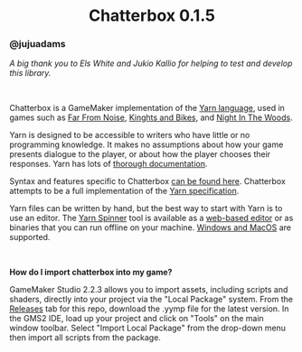 <h1 align="center">Chatterbox 0.1.5</h1>

### @jujuadams

*A big thank you to Els White and Jukio Kallio for helping to test and develop this library.*

&nbsp;

Chatterbox is a GameMaker implementation of the [Yarn language](https://github.com/YarnSpinnerTool/YarnSpinner), used in games such as [Far From Noise](https://www.georgebatchelor.com/farfromnoise), [Kinghts and Bikes](https://foamswordgames.com/#knights), and [Night In The Woods](http://www.nightinthewoods.com/).

Yarn is designed to be accessible to writers who have little or no programming knowledge. It makes no assumptions about how your game presents dialogue to the player, or about how the player chooses their responses. Yarn has lots of [thorough documentation](https://github.com/YarnSpinnerTool/YarnSpinner/blob/master/Documentation/YarnSpinner-Dialogue/README.md).

Syntax and features specific to Chatterbox [can be found here](https://raw.githubusercontent.com/JujuAdams/Chatterbox/master/scripts/__chatterbox_syntax/__chatterbox_syntax.gml). Chatterbox attempts to be a full implementation of the [Yarn specification](https://github.com/YarnSpinnerTool/YarnSpinner/blob/master/Documentation/YarnSpinner-Dialogue/General-Usage.md).

Yarn files can be written by hand, but the best way to start with Yarn is to use an editor. The [Yarn Spinner]() tool is available as a [web-based editor](https://github.com/YarnSpinnerTool/YarnEditor) or as binaries that you can run offline on your machine. [Windows and MacOS](https://github.com/blurymind/Yarn/releases/tag/0.3.6) are supported.

&nbsp;

**How do I import chatterbox into my game?**

GameMaker Studio 2.2.3 allows you to import assets, including scripts and shaders, directly into your project via the "Local Package" system. From the [Releases](https://github.com/JujuAdams/chatterbox/releases/) tab for this repo, download the .yymp file for the latest version. In the GMS2 IDE, load up your project and click on "Tools" on the main window toolbar. Select "Import Local Package" from the drop-down menu then import all scripts from the package.
